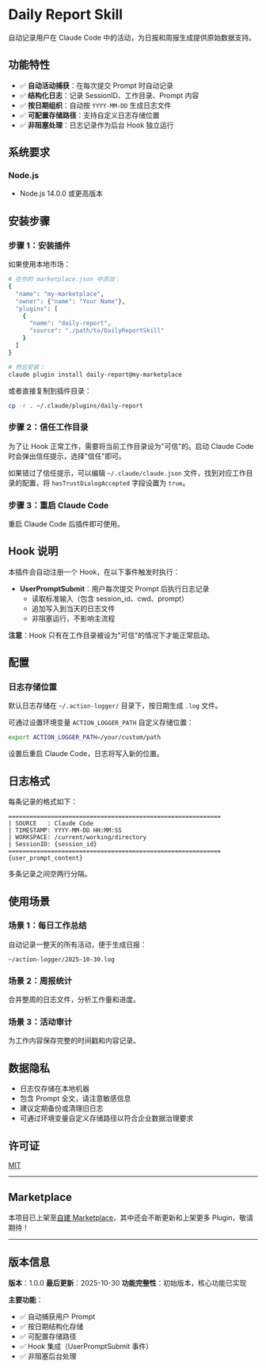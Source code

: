 # Daily Report Skill

自动记录用户在 Claude Code 中的活动，为日报和周报生成提供原始数据支持。

## 功能特性

- ✅ **自动活动捕获**：在每次提交 Prompt 时自动记录
- ✅ **结构化日志**：记录 SessionID、工作目录、Prompt 内容
- ✅ **按日期组织**：自动按 `YYYY-MM-DD` 生成日志文件
- ✅ **可配置存储路径**：支持自定义日志存储位置
- ✅ **非阻塞处理**：日志记录作为后台 Hook 独立运行

## 系统要求

### Node.js
- Node.js 14.0.0 或更高版本

## 安装步骤

### 步骤 1：安装插件

如果使用本地市场：

```bash
# 在你的 marketplace.json 中添加：
{
  "name": "my-marketplace",
  "owner": {"name": "Your Name"},
  "plugins": [
    {
      "name": "daily-report",
      "source": "./path/to/DailyReportSkill"
    }
  ]
}

# 然后安装：
claude plugin install daily-report@my-marketplace
```

或者直接复制到插件目录：

```bash
cp -r . ~/.claude/plugins/daily-report
```

### 步骤 2：信任工作目录

为了让 Hook 正常工作，需要将当前工作目录设为"可信"的。启动 Claude Code 时会弹出信任提示，选择"信任"即可。

如果错过了信任提示，可以编辑 `~/.claude/claude.json` 文件，找到对应工作目录的配置，将 `hasTrustDialogAccepted` 字段设置为 `true`。

### 步骤 3：重启 Claude Code

重启 Claude Code 后插件即可使用。

## Hook 说明

本插件会自动注册一个 Hook，在以下事件触发时执行：

- **UserPromptSubmit**：用户每次提交 Prompt 后执行日志记录
  - 读取标准输入（包含 session_id、cwd、prompt）
  - 追加写入到当天的日志文件
  - 非阻塞运行，不影响主流程

**注意**：Hook 只有在工作目录被设为"可信"的情况下才能正常启动。

## 配置

### 日志存储位置

默认日志存储在 `~/.action-logger/` 目录下，按日期生成 `.log` 文件。

可通过设置环境变量 `ACTION_LOGGER_PATH` 自定义存储位置：

```bash
export ACTION_LOGGER_PATH=/your/custom/path
```

设置后重启 Claude Code，日志将写入新的位置。

## 日志格式

每条记录的格式如下：

```
============================================================
| SOURCE   : Claude Code
| TIMESTAMP: YYYY-MM-DD HH:MM:SS
| WORKSPACE: /current/working/directory
| SessionID: {session_id}
============================================================
{user_prompt_content}
```

多条记录之间空两行分隔。

## 使用场景

### 场景 1：每日工作总结

自动记录一整天的所有活动，便于生成日报：

```
~/action-logger/2025-10-30.log
```

### 场景 2：周报统计

合并整周的日志文件，分析工作量和进度。

### 场景 3：活动审计

为工作内容保存完整的时间戳和内容记录。

## 数据隐私

- 日志仅存储在本地机器
- 包含 Prompt 全文，请注意敏感信息
- 建议定期备份或清理旧日志
- 可通过环境变量自定义存储路径以符合企业数据治理要求

## 许可证

[MIT](./LICENSE)

---

## Marketplace

本项目已上架至[自建 Marketplace](https://github.com/lostabaddon/CCMarketplace)，其中还会不断更新和上架更多 Plugin，敬请期待！

---

## 版本信息

**版本**：1.0.0
**最后更新**：2025-10-30
**功能完整性**：初始版本，核心功能已实现

**主要功能**：
- ✅ 自动捕获用户 Prompt
- ✅ 按日期结构化存储
- ✅ 可配置存储路径
- ✅ Hook 集成（UserPromptSubmit 事件）
- ✅ 非阻塞后台处理
